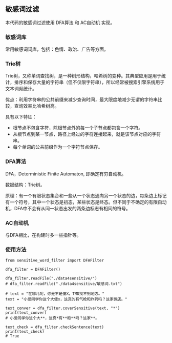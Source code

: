 ## 敏感词过滤  
本代码的敏感词过滤使用 DFA算法 和 AC自动机 实现。

### 敏感词库
常用敏感词词库，包括：色情、政治、广告等方面。

### Trie树
Trie树，又称单词查找树，是一种树形结构，哈希树的变种。其典型应用是用于统计，排序和保存大量的字符串（但不仅限字符串），所以经常被搜索引擎系统用于文本词频统计。

优点：利用字符串的公共前缀来减少查询时间，最大限度地减少无谓的字符串比较，查询效率比哈希树高。

具有以下特征：
- 根节点不包含字符，除根节点外的每一个子节点都包含一个字符。
- 从根节点到某一节点，路径上经过的字符连接起来，就是该节点对应的字符串。
- 每个单词的公共前缀作为一个字符节点保存。

### DFA算法
DFA，Deterministic Finite Automaton, 即确定有穷自动机。

数据结构：Trie树。

原理：有一个有限状态集合和一些从一个状态通向另一个状态的边，每条边上标记有一个符号，其中一个状态是初态，某些状态是终态。但不同于不确定的有限自动机，DFA中不会有从同一状态出发的两条边标志有相同的符号。

### AC自动机

与DFA相比，在构建时多一些指针等。

### 使用方法
```
from sensitive_word_filter import DFAFilter

dfa_filter = DFAFilter()

dfa_filter.readFile("./data4sensitive/")
# dfa_filter.readFile("./data4sensitive/敏感词.txt")

# text = "在哪儿呢，你是不是傻X，TMD找不到地方。"
text = "小爱同学你这个大傻x，这真的有气枪和炸药吗？这家微店。"

text_conver = dfa_filter.coverSensitive(text, "*")
print(text_conver)
# 小爱同学你这个大**，这真*有**和**吗？这家**。

text_check = dfa_filter.checkSentence(text)
print(text_check)
# True
```
